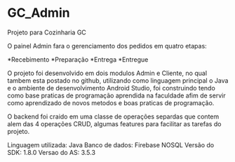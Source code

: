 # GC_Admin

Projeto para Cozinharia GC

O painel Admin fara o gerenciamento dos pedidos em quatro etapas:

*Recebimento
*Preparação
*Entrega
*Entregue

O projeto foi desenvolvido em dois modulos Admin e Cliente, no qual tambem esta postado no github, utilizando como linguagem principal 
o Java e o ambiente de desenvolvimento Android Studio, foi construindo tendo como base praticas de programação aprendida na faculdade
afim de servir como aprendizado de novos metodos e boas praticas de programação.

O backend foi craido em uma classe de operações separdas que contem alem das 4 operações CRUD, algumas features para facilitar as
tarefas do projeto.

Linguagem utilizada: Java 
Banco de dados: Firebase NOSQL
Versão do SDK: 1.8.0
Versao do AS: 3.5.3

